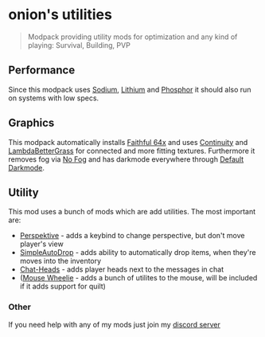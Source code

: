 # onion's utilities
> Modpack providing utility mods for optimization and any kind of playing: Survival, Building, PVP

## Performance
Since this modpack uses [Sodium](https://modrinth/mod/sodium), [Lithium](https://modrinth/mod/lithium) and [Phosphor](https://modrinth/mod/phosphor) it should also run on systems with low specs.

## Graphics
This modpack automatically installs [Faithful 64x](https://modrinth.com/resourcepack/faithful-64x) and 
uses [Continuity](https://modrinth.com/mod/continuity) and [LambdaBetterGrass](https://modrinth.com/mod/lambdabettergrass) for 
connected and more fitting textures.
Furthermore it removes fog via [No Fog](https://modrinth.com/mod/no_fog) and has darkmode everywhere through [Default Darkmode](https://modrinth.com/resourcepack/default-dark-mode).

## Utility
This mod uses a bunch of mods which are add utilities. The most important are:
- [Perspektive](https://modrinth.com/mod/perspektive) - adds a keybind to change perspective, but don't move player's view
- [SimpleAutoDrop](https://modrinth.com/mod/autodrop) - adds ability to automatically drop items, when they're moves into the inventory
- [Chat-Heads](https://modrinth.com/mod/chat-heads) - adds player heads next to the messages in chat
- ([Mouse Wheelie](https://modrinth.com/mod/mouse-wheelie) - adds a bunch of utilites to the mouse, will be included if it adds support for quilt)

### Other
If you need help with any of my mods just join my [discord server](https://nyon.dev/discord)